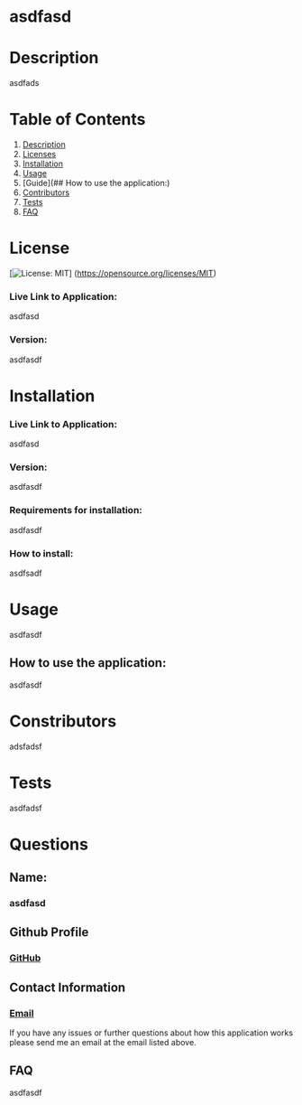 # **asdfasd**

  # **Description**
  
  asdfads

  # **Table of Contents**

  1. [Description](#Description)
  2. [Licenses](#Licenses)
  3. [Installation](#Installation)
  4. [Usage](#Usage)
  5. [Guide](## How to use the application:)
  6. [Contributors](#Contributors)
  7. [Tests](#Tests)
  8. [FAQ](#FAQ)

  # **License**

  [![License: MIT](https://img.shields.io/badge/License-MIT-yellow.svg)] (https://opensource.org/licenses/MIT)

  ### Live Link to Application: 

  asdfasd 

  ### Version: 
  
  asdfasdf

  # **Installation**

  ### Live Link to Application: 

  asdfasd 

  ### Version: 
  
  asdfasdf

  ### Requirements for installation: 

  asdfasdf

  ### How to install: 

  asdfsadf
  

  # **Usage**
  asdfasdf 

  ## How to use the application: 
  asdfasdf
  

  # **Constributors** 
  adsfadsf

  # **Tests** 
  asdfadsf
  
  # **Questions**

  ## **Name:**
  ### asdfasd

  ## **Github Profile**
  ### [GitHub](http://github.com/adsfasdf)

  ## **Contact Information**
  ### [Email](asdfsadf)

  If you have any issues or further questions about how this application works please send me an email at the email listed above.


  ## **FAQ** 
  asdfasdf

  